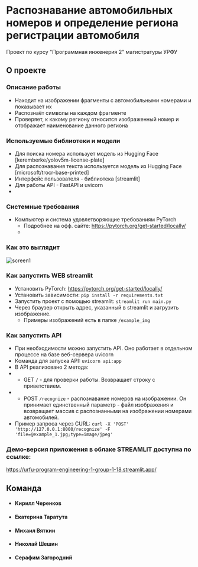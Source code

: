 # Распознавание автомобильных номеров и определение региона регистрации автомобиля

Проект по курсу "Программная инженерия 2" магистратуры УРФУ

## О проекте

### Описание работы
- Находит на изображении фрагменты с автомобильными номерами и показывает их
- Распознаёт символы на каждом фрагменте
- Проверяет, к какому региону относится изображенный номер и отображает наименование данного региона
  
### Используемые библиотеки и модели
- Для поиска номера использует модель из Hugging Face [keremberke/yolov5m-license-plate]
- Для распознавания текста используется модель из Hugging Face [microsoft/trocr-base-printed]
- Интерфейс пользователя - библиотека [streamlit]
- Для работы API - FastAPI и uvicorn
- 
### Системные требования
- Компьютер и система удовлетворяющие требованиям PyTorch
  - Подробнее на офф. сайте: https://pytorch.org/get-started/locally/
  - 
### Как это выглядит
![screen1](https://github.com/kcherenkovv/urfu-program-engineering-2/blob/main/screens/Example.png)

### Как запустить WEB streamlit
- Установить PyTorch:    https://pytorch.org/get-started/locally/  
- Установить зависимости:    `pip install -r requirements.txt`
- Запустить проект с помощью streamlit: 
  `streamlit run main.py`
- Через браузер открыть адрес, указанный в streamlit и загрузить изображение.
  - Примеры изображений есть в папке `/example_img`

### Как запустить API
- При необходимости можно запустить API. Оно работает в отдельном процессе на базе веб-сервера uvicorn
- Команда для запуска API: `uvicorn api:app`
- В API реализовано 2 метода: 
- - GET `/` - для проверки работы. Возвращает строку с приветствием.
- - POST `/recognize` - распознавание номеров на изображении. Он принимает единственный параметр - файл изображения и возвращает массив с распознанными
    на изображении номерами автомобилей.
- Пример запроса через CURL:
`curl -X 'POST' 'http://127.0.0.1:8000/recognize' -F 'file=@example_1.jpg;type=image/jpeg'`
 
### Демо-версия приложения в облаке STREAMLIT доступна по ссылке:
https://urfu-program-engineering-1-group-1-18.streamlit.app/

## Команда
- #### Кирилл Черенков
- #### Екатерина Таратута
- #### Михаил Вяткин
- #### Николай Шешин
- #### Серафим Загородний
  



  
